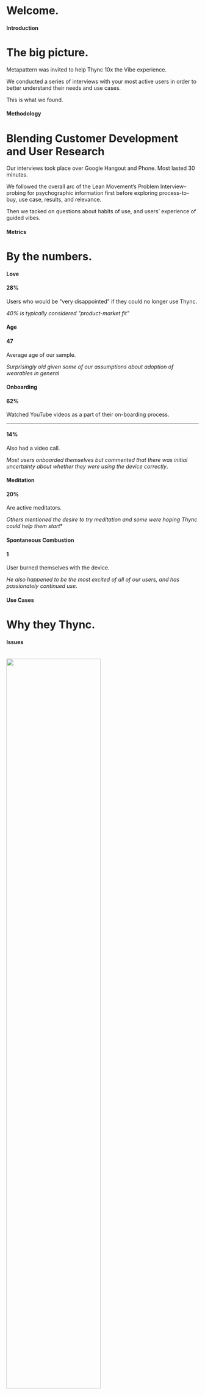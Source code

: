 # Welcome.



#### Introduction
# The big picture.

Metapattern was invited to help Thync 10x the Vibe experience.

We conducted a series of interviews with your most active users in order to better understand their needs and use cases.

This is what we found.



#### Methodology
# Blending Customer Development and User Research

Our interviews took place over Google Hangout and Phone.  Most lasted 30 minutes.

We followed the overall arc of the Lean Movement’s Problem Interview–probing for psychographic information first before exploring process-to-buy, use case, results, and relevance.

Then we tacked on questions about habits of use, and users’ experience of guided vibes.



#### Metrics
# By the numbers.
<!-- .slide: data-background="lib/img/welcome.jpg" -->


#### Love
<h4 class="big">28%</h4>
Users who would be "very disappointed" if they could no longer use Thync.

*40% is typically considered "product-market fit"*


#### Age

<h4 class="big">47</h4>
Average age of our sample.

*Surprisingly old given some of our assumptions about adoption of wearables in general*


#### Onboarding
<h4 class="big">62%</h4>
Watched YouTube videos as a part of their on-boarding process.

<div class="fragment">
<hr>
<h4 class="medium">14%</h4>
Also had a video call.

*Most users onboarded themselves but commented that there was initial uncertainty about whether they were using the device correctly*.
</div>


<h4>Meditation</h4>

<h4 class="big">20%</h4>
Are active meditators.

*Others mentioned the desire to try meditation and some were hoping Thync could help them start**


<h4>Spontaneous Combustion</h4>

<h4 class="big">1</h4>
User burned themselves with the device.

*He also happened to be the most excited of all of our users, and has passionately continued use*.



#### Use Cases
# Why they Thync.
<!-- .slide: data-background="lib/img/welcome.jpg" -->


#### Issues
<br>
<img src="/lib/img/Issues.png" width="70%" >



#### Behavior Change

<table>
	<tr>
		<td><h4 class="big">1</h4></td>
		<td><h4 class="big">4</h4></td>
		<td><h4 class="big">1</h4></td>
	</tr>
	<tr>
		<td>h2Actively replacing depressants</td>
		<td>Actively replacing stimulants</td>
		<td>Actively replacing tDCS or CES</td>
	</tr>
</table>

<hr>

*Sample size: 20*


#### Value Propositions

<img src="/lib/img/Quadrants.png" width="200%" alt="" style="position: relative; left: -53%;">



#### Key Findings
# High level learnings.  
<!-- .slide: data-background="lib/img/welcome.jpg" -->


# They do their homework.
Most did intensive research before purchasing the product.  Many “read everything there was on the internet.”

*Scientifically minded audience: media, messaging, and marketing should speak at this level (eg. white papers).*


# Cleanliness is next to...
Most users are hoping for a *clean* source of energy and focus/motivation.

*Many are finding Thync a viable alternative to various stimulants.*


# Friends with Benefits.
Fairly standard distribution of benefit: from no benefit, to marginal, clear benefit, to ‘lifesaver’.

*Most users are having fairly good results, and some are experiencing life-changing outcomes.*


# Good Vibes.
Most users have a good experience with Vibes once they’re onboard properly. 

*The medium itself is foreign and can create doubt and uncertainty in new users.*


# Unity in Diversity.
Other than males, no clear group stands out.

*Users vary widely in both psychographic, geographic, and demographic characteristics.*



#### Opportunities
# Room to Grow.
<!-- .slide: data-background="lib/img/welcome.jpg" -->


# Onboarding.
Onboarding experience varied widely based on engagement with YouTube videos or customer support team.  Almost all users had questions during onboarding.

*Opportunity to make this richer and potentially require running 1-3 welcome Vibes before unlocking others.*


# Doubt. 
Some users left with doubt even after onboarding.  “Is this the effect I’m looking for?  Am I using it properly/optimally?”  

*Opportunity to coin language that describes the Vibe experience in a way that resonates.*


# Strips.
Consistent feedback that the Strips are the largest area of improvement, from both a usability and longevity standpoint.  

*Opportunity to create a “Pro Kit” that’s reusable, or innovate on the strips going forward.*


# Socialization.
Questions about intervals of use, others’ habits compared to their own.  

*Opening for social dimension, sharing dimension post-Vibe.*.


# Case Studies.
Almost all were excited to hear about other use cases including athletics and meditation. 

*Opportunity to include three model use cases and even calendaring with the device*




#### Our Perspective
# Paths forward.
<!-- .slide: data-background="lib/img/welcome.jpg" -->


#### Adoption

# The Chasm has not been Crossed.
With 4,000 devices sold and just 1,000 in the wild, it’s the perfect time to go deep with customers to understand how they’re using Thync, and how it could evolve.

** Our Perspective: **
*Although current marketing and messaging is focused on the mainstream/early majority, the product today is most suitable for early adopters and campaigns should be focused as such.*


#### Audience

# Find your footing.

The early adopter base will require a high level of investment in optimizing the product’s use.  Mainstream users simply won’t be willing to make the tradeoffs necessary to make this version of Thync a part of their lives.

** Our Perspective: **
*Success of this version of the product requires a base of 1,000 dedicated evangelists.  Preliminary psychographics point to the self-improvement / biohacker / Tim Ferriss & Dave Asprey crowd as having the most potential given their willingness to experiment and their focus on self improvement in both  kinesthetic and affective dimensions.*


#### Evangelists

# It takes a Village. 

What’s missing is a dedicated tribe of evangelists.  Like GoPro and FitBit, Thync must become a community-driven technology platform.

** Our Perspective: **
*Rather than focusing on Amazon retargeting ads, the company’s resources could be better spent creating an online/offline community of die-hard users who simply love Thync, and love talking about it.  This, coupled with a social layer to connect Vibe experiences and make them sharable, would lay the groundwork for a V.2 product that's ready for a wider market.*


#### Quick Wins

# Low hanging fruit.

Changes in the onboarding experience, the inclusion of guided Vibes, some UX tweaks, and improvement in the reusability of strips are all quick wins that can go a long way.

** Our Perspective: **
*Perfecting the basics of the Thync experience should be the company’s number one focus before scaling.  The risk is scaling prematurely without working out these kinks (and making a bad first impression).*


#### Up Next

# Let's get started.

As a part of our design, we’ve reached out to a core group that we believe 
could become members of the Thync community, including some key influencers and gatekeepers.

** Our Perspective: **
*By building strong relationships and validating assumptions against a control group, we can further our inquiry about the best people to target during these early stages of the Thync life cycle.*


#### Disclaimer

# We’re with you.

These perspectives represent our humble opinion, based on a limited understanding and small sample set.  We honor the deep work that this team has put into developing what can only be called a revolutionary product.  Our hope is that these insights can contribute to the evolution of not only this product, but of the company as a whole.  We’re honored to have a seat at the table, and are dedicated to doing all we can to make Thync successful.


# Thank you.
